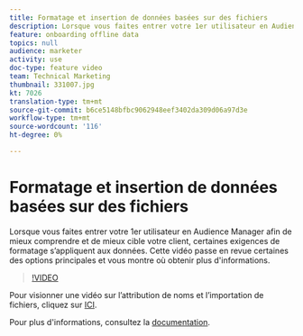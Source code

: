 ```yaml
---
title: Formatage et insertion de données basées sur des fichiers
description: Lorsque vous faites entrer votre 1er utilisateur en Audience Manager afin de mieux comprendre et de mieux cible votre client, certaines exigences de formatage s’appliquent aux données. Cette vidéo passe en revue certaines des options principales et vous montre où obtenir plus d'informations.
feature: onboarding offline data
topics: null
audience: marketer
activity: use
doc-type: feature video
team: Technical Marketing
thumbnail: 331007.jpg
kt: 7026
translation-type: tm+mt
source-git-commit: b6ce5148bfbc9062948eef3402da309d06a97d3e
workflow-type: tm+mt
source-wordcount: '116'
ht-degree: 0%

---
```



# Formatage et insertion de données basées sur des fichiers

Lorsque vous faites entrer votre 1er utilisateur en Audience Manager afin de mieux comprendre et de mieux cible votre client, certaines exigences de formatage s’appliquent aux données. Cette vidéo passe en revue certaines des options principales et vous montre où obtenir plus d&#39;informations.

>[!VIDEO](https://video.tv.adobe.com/v/331007/?quality=12&learn=on)

Pour visionner une vidéo sur l’attribution de noms et l’importation de fichiers, cliquez sur [ICI](steps-for-ingesting-file-based-data.md).

Pour plus d&#39;informations, consultez la [documentation](https://experienceleague.adobe.com/docs/audience-manager/user-guide/implementation-integration-guides/sending-audience-data/batch-data-transfer-process/inbound-file-contents.html?).
